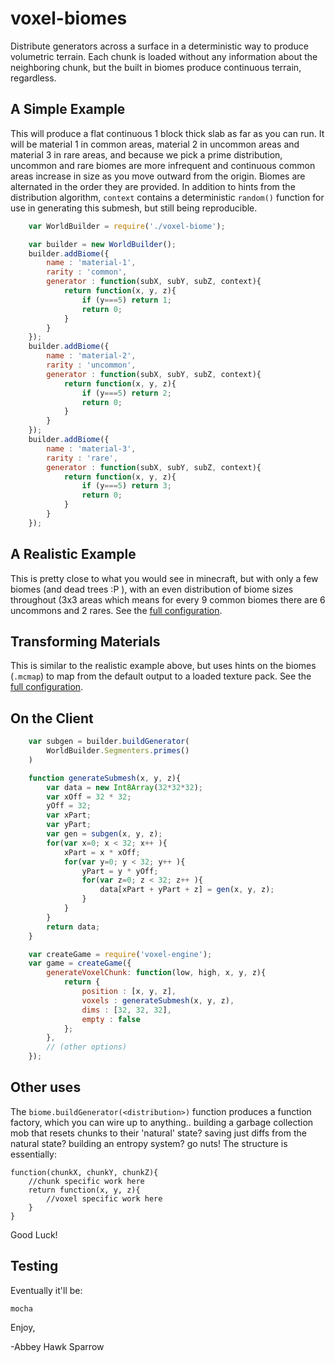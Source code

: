 voxel-biomes
============

Distribute generators across a surface in a deterministic way to produce volumetric terrain. Each chunk is loaded without any information about the neighboring chunk, but the built in biomes produce continuous terrain, regardless.

A Simple Example
----------------

This will produce a flat continuous 1 block thick slab as far as you can run. It will be material 1 in common areas, material 2 in uncommon areas and material 3 in rare areas, and because we pick a prime distribution, uncommon and rare biomes are more infrequent and continuous common areas increase in size as you move outward from the origin. Biomes are alternated in the order they are provided. In addition to hints from the distribution algorithm, `context` contains a deterministic `random()` function for use in generating this submesh, but still being reproducible.

```javascript
    var WorldBuilder = require('./voxel-biome');

    var builder = new WorldBuilder();
    builder.addBiome({
        name : 'material-1',
        rarity : 'common',
        generator : function(subX, subY, subZ, context){
            return function(x, y, z){
                if (y===5) return 1;
                return 0;
            }
        }
    });
    builder.addBiome({
        name : 'material-2',
        rarity : 'uncommon',
        generator : function(subX, subY, subZ, context){
            return function(x, y, z){
                if (y===5) return 2;
                return 0;
            }
        }
    });
    builder.addBiome({
        name : 'material-3',
        rarity : 'rare',
        generator : function(subX, subY, subZ, context){
            return function(x, y, z){
                if (y===5) return 3;
                return 0;
            }
        }
    });
```

A Realistic Example
-------------------
This is pretty close to what you would see in minecraft, but with only a few biomes (and dead trees :P ), with an even distribution of biome sizes throughout (3x3 areas which means for every 9 common biomes there are 6 uncommons and 2 rares. See the [full configuration](docs/realistic.md).

Transforming Materials
----------------------
This is similar to the realistic example above, but uses hints on the biomes (`.mcmap`) to map from the default output to a loaded texture pack. See the [full configuration](docs/transform-textures.md).

On the Client
-------------

```javascript
    var subgen = builder.buildGenerator(
        WorldBuilder.Segmenters.primes()
    )

    function generateSubmesh(x, y, z){
        var data = new Int8Array(32*32*32);
        var xOff = 32 * 32;
        yOff = 32;
        var xPart;
        var yPart;
        var gen = subgen(x, y, z);
        for(var x=0; x < 32; x++ ){
            xPart = x * xOff;
            for(var y=0; y < 32; y++ ){
                yPart = y * yOff;
                for(var z=0; z < 32; z++ ){
                    data[xPart + yPart + z] = gen(x, y, z);
                }
            }
        }
        return data;
    }

    var createGame = require('voxel-engine');
    var game = createGame({
        generateVoxelChunk: function(low, high, x, y, z){
            return {
                position : [x, y, z],
                voxels : generateSubmesh(x, y, z),
                dims : [32, 32, 32],
                empty : false
            };
        },
        // (other options)
    });
```

Other uses
----------

The `biome.buildGenerator(<distribution>)` function produces a function factory, which you can wire up to anything.. building a garbage collection mob that resets chunks to their 'natural' state? saving just diffs from the natural state? building an entropy system? go nuts! The structure is essentially:

    function(chunkX, chunkY, chunkZ){
        //chunk specific work here
        return function(x, y, z){
            //voxel specific work here
        }
    }

Good Luck!

Testing
-------
Eventually it'll be:

    mocha

Enjoy,

 -Abbey Hawk Sparrow
